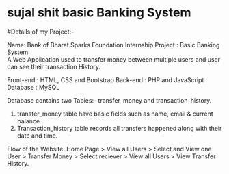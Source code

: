 # sujal shit basic Banking System

#Details of my Project:-

Name: Bank of Bharat
Sparks Foundation Internship Project : Basic Banking System  
A Web Application used to transfer money between multiple users and user can see their transaction History.  


Front-end : HTML, CSS and Bootstrap
Back-end : PHP and JavaScript
Database : MySQL   

Database contains two Tables:- transfer_money and transaction_history.
1. transfer_money table have basic fields such as name, email & current balance.
2. Transaction_history table records all transfers happened along with their date and time.  

Flow of the Website: Home Page > View all Users > Select and View one User > Transfer Money > Select reciever > View all Users > View Transfer History.
